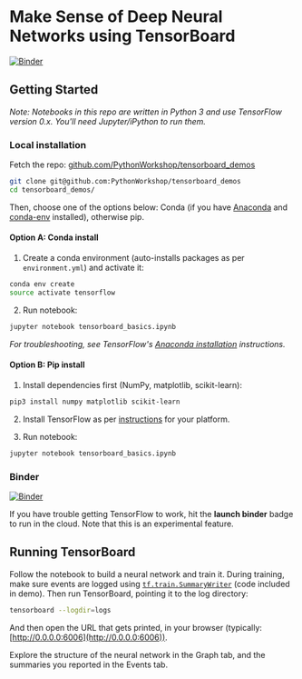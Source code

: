 # Make Sense of Deep Neural Networks using TensorBoard

[![Binder](http://mybinder.org/badge.svg)](http://mybinder.org:/repo/pythonworkshop/tensorboard_demos)

## Getting Started

_Note: Notebooks in this repo are written in Python 3 and use TensorFlow version 0.x. You'll need Jupyter/iPython to run them._

### Local installation

Fetch the repo: [github.com/PythonWorkshop/tensorboard_demos](https://github.com/PythonWorkshop/tensorboard_demos)

```bash
git clone git@github.com:PythonWorkshop/tensorboard_demos
cd tensorboard_demos/
```

Then, choose one of the options below: Conda (if you have [Anaconda](https://www.continuum.io/downloads) and [conda-env](https://github.com/conda/conda-env) installed), otherwise pip.

#### Option A: Conda install

1. Create a conda environment (auto-installs packages as per `environment.yml`) and activate it:

  ```bash
  conda env create
  source activate tensorflow
  ```

2. Run notebook:

  ```bash
  jupyter notebook tensorboard_basics.ipynb
  ```

_For troubleshooting, see TensorFlow's [Anaconda installation](https://www.tensorflow.org/install) instructions._

#### Option B: Pip install

1. Install dependencies first (NumPy, matplotlib, scikit-learn):

  ```bash
  pip3 install numpy matplotlib scikit-learn
  ```

2. Install TensorFlow as per [instructions](https://www.tensorflow.org/install/) for your platform.

3. Run notebook:

  ```bash
  jupyter notebook tensorboard_basics.ipynb
  ```

### Binder

[![Binder](http://mybinder.org/badge.svg)](http://mybinder.org:/repo/pythonworkshop/tensorboard_demos)

If you have trouble getting TensorFlow to work, hit the **launch binder** badge to run in the cloud. Note that this is an experimental feature.

## Running TensorBoard

Follow the notebook to build a neural network and train it. During training, make sure events are logged using [`tf.train.SummaryWriter`](https://www.tensorflow.org/versions/r0.10/api_docs/python/train.html#SummaryWriter) (code included in demo). Then run TensorBoard, pointing it to the log directory:

```bash
tensorboard --logdir=logs
```

And then open the URL that gets printed, in your browser (typically: [http://0.0.0.0:6006](http://0.0.0.0:6006)).

Explore the structure of the neural network in the Graph tab, and the summaries you reported in the Events tab.
